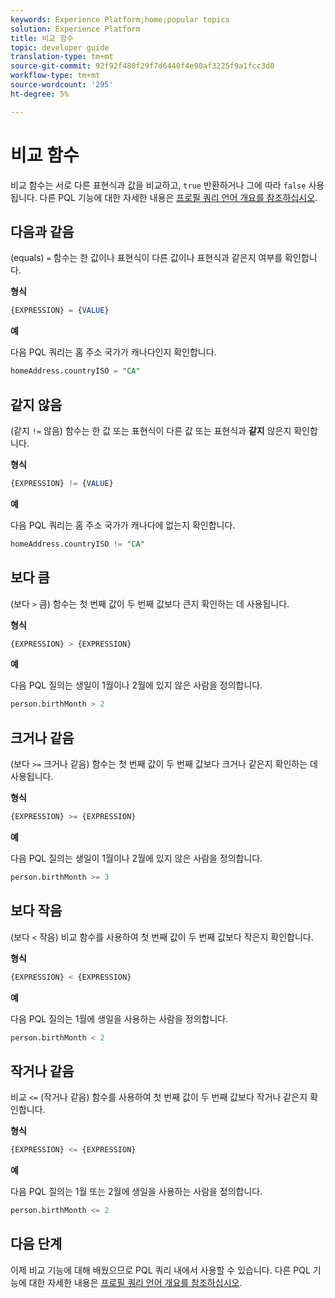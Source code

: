 ```yaml
---
keywords: Experience Platform;home;popular topics
solution: Experience Platform
title: 비교 함수
topic: developer guide
translation-type: tm+mt
source-git-commit: 92f92f480f29f7d6440f4e90af3225f9a1fcc3d0
workflow-type: tm+mt
source-wordcount: '295'
ht-degree: 5%

---
```



# 비교 함수

비교 함수는 서로 다른 표현식과 값을 비교하고, `true` 반환하거나 그에 따라 `false` 사용됩니다. 다른 PQL 기능에 대한 자세한 내용은 [프로필 쿼리 언어 개요를 참조하십시오](./overview.md).

## 다음과 같음

(equals) `=` 함수는 한 값이나 표현식이 다른 값이나 표현식과 같은지 여부를 확인합니다.

**형식**

```sql
{EXPRESSION} = {VALUE}
```

**예**

다음 PQL 쿼리는 홈 주소 국가가 캐나다인지 확인합니다.

```sql
homeAddress.countryISO = "CA"
```

## 같지 않음

(같지 `!=` 않음) 함수는 한 값 또는 표현식이 다른 값 또는 표현식과 **같지** 않은지 확인합니다.

**형식**

```sql
{EXPRESSION} != {VALUE}
```

**예**

다음 PQL 쿼리는 홈 주소 국가가 캐나다에 없는지 확인합니다.

```sql
homeAddress.countryISO != "CA"
```

## 보다 큼

(보다 `>` 큼) 함수는 첫 번째 값이 두 번째 값보다 큰지 확인하는 데 사용됩니다.

**형식**

```sql
{EXPRESSION} > {EXPRESSION} 
```

**예**

다음 PQL 질의는 생일이 1월이나 2월에 있지 않은 사람을 정의합니다.

```sql
person.birthMonth > 2
```

## 크거나 같음

(보다 `>=` 크거나 같음) 함수는 첫 번째 값이 두 번째 값보다 크거나 같은지 확인하는 데 사용됩니다.

**형식**

```sql
{EXPRESSION} >= {EXPRESSION} 
```

**예**

다음 PQL 질의는 생일이 1월이나 2월에 있지 않은 사람을 정의합니다.

```sql
person.birthMonth >= 3
```

## 보다 작음

(보다 `<` 작음) 비교 함수를 사용하여 첫 번째 값이 두 번째 값보다 작은지 확인합니다.

**형식**

```sql
{EXPRESSION} < {EXPRESSION} 
```

**예**

다음 PQL 질의는 1월에 생일을 사용하는 사람을 정의합니다.

```sql
person.birthMonth < 2
```

## 작거나 같음

비교 `<=` (작거나 같음) 함수를 사용하여 첫 번째 값이 두 번째 값보다 작거나 같은지 확인합니다.

**형식**

```sql
{EXPRESSION} <= {EXPRESSION} 
```

**예**

다음 PQL 질의는 1월 또는 2월에 생일을 사용하는 사람을 정의합니다.

```sql
person.birthMonth <= 2
```

## 다음 단계

이제 비교 기능에 대해 배웠으므로 PQL 쿼리 내에서 사용할 수 있습니다. 다른 PQL 기능에 대한 자세한 내용은 [프로필 쿼리 언어 개요를 참조하십시오](./overview.md).
